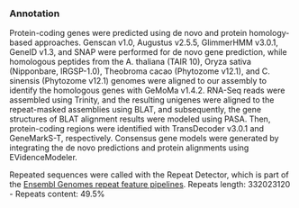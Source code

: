 ### Annotation

Protein-coding genes were predicted using de novo and protein
homology-based approaches. Genscan v1.0, Augustus v2.5.5, GlimmerHMM
v3.0.1, GeneID v1.3, and SNAP were performed for de novo gene
prediction, while homologous peptides from the A. thaliana (TAIR 10),
Oryza sativa (Nipponbare, IRGSP-1.0), Theobroma cacao (Phytozome v12.1),
and C. sinensis (Phytozome v12.1) genomes were aligned to our assembly
to identify the homologous genes with GeMoMa v1.4.2. RNA-Seq reads were
assembled using Trinity, and the resulting unigenes were aligned to the
repeat-masked assemblies using BLAT, and subsequently, the gene
structures of BLAT alignment results were modeled using PASA. Then,
protein-coding regions were identified with TransDecoder v3.0.1 and
GeneMarkS-T, respectively. Consensus gene models were generated by
integrating the de novo predictions and protein alignments using
EVidenceModeler.

Repeated sequences were called with the Repeat Detector, which is part of the [Ensembl Genomes repeat feature pipelines](http://plants.ensembl.org/info/genome/annotation/repeat_features.html). Repeats length: 332023120 - Repeats content: 49.5%
